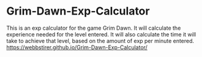 # Grim-Dawn-Exp-Calculator
This is an exp calculator for the game Grim Dawn. It will calculate the experience needed for the level entered. It will also calculate the time it will take to achieve that level, based on the amount of exp per minute entered.
https://webbstirer.github.io/Grim-Dawn-Exp-Calculator/
